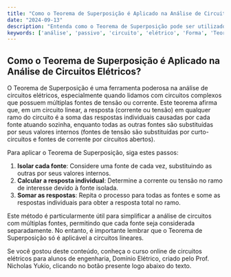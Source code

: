 ```yaml
---
title: "Como o Teorema de Superposição é Aplicado na Análise de Circuitos Elétricos?"
date: "2024-09-13"
description: "Entenda como o Teorema de Superposição pode ser utilizado na análise de circuitos elétricos complexos."
keywords: ['análise', 'passivo', 'circuito', 'elétrico', 'Forma', 'Teorema', 'Degrau']
---
```


## Como o Teorema de Superposição é Aplicado na Análise de Circuitos Elétricos?

O Teorema de Superposição é uma ferramenta poderosa na análise de circuitos elétricos, especialmente quando lidamos com circuitos complexos que possuem múltiplas fontes de tensão ou corrente. Este teorema afirma que, em um circuito linear, a resposta (corrente ou tensão) em qualquer ramo do circuito é a soma das respostas individuais causadas por cada fonte atuando sozinha, enquanto todas as outras fontes são substituídas por seus valores internos (fontes de tensão são substituídas por curto-circuitos e fontes de corrente por circuitos abertos).

Para aplicar o Teorema de Superposição, siga estes passos:

1. **Isolar cada fonte**: Considere uma fonte de cada vez, substituindo as outras por seus valores internos.
2. **Calcular a resposta individual**: Determine a corrente ou tensão no ramo de interesse devido à fonte isolada.
3. **Somar as respostas**: Repita o processo para todas as fontes e some as respostas individuais para obter a resposta total no ramo.

Este método é particularmente útil para simplificar a análise de circuitos com múltiplas fontes, permitindo que cada fonte seja considerada separadamente. No entanto, é importante lembrar que o Teorema de Superposição só é aplicável a circuitos lineares.

Se você gostou deste conteúdo, conheça o curso online de circuitos elétricos para alunos de engenharia, Domínio Elétrico, criado pelo Prof. Nicholas Yukio, clicando no botão presente logo abaixo do texto.